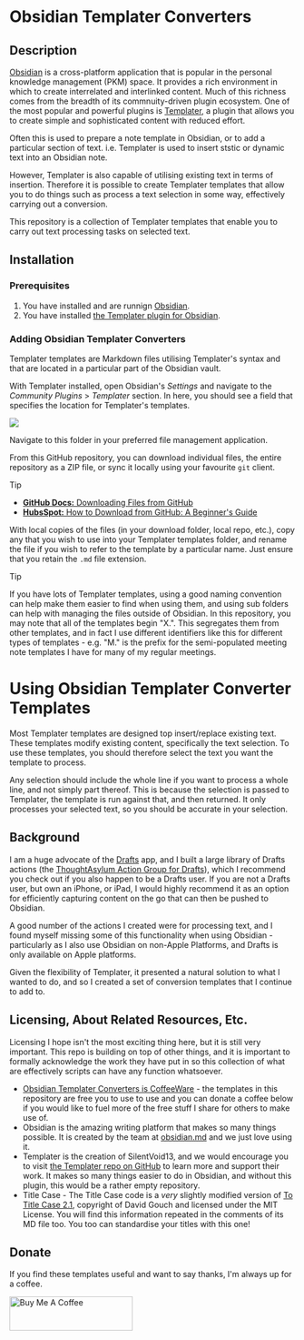 # Obsidian Templater Converters


## Description
[Obsidian](https://obsidian.md) is a cross-platform application that is popular in the personal knowledge management (PKM) space. It provides a rich environment in which to create interrelated and interlinked content. Much of this richness comes from the breadth of its commnuity-driven plugin ecosystem. One of the most popular and powerful plugins is [Templater](https://silentvoid13.github.io/Templater/), a plugin that allows you to create simple and sophisticated content with reduced effort.

Often this is used to prepare a note template in Obsidian, or to add a particular section of text. i.e. Templater is used to insert ststic or dynamic text into an Obsidian note.

However, Templater is also capable of utilising existing text in terms of insertion. Therefore it is possible to create Templater templates that allow you to do things such as process a text selection in some way, effectively carrying out a conversion.

This repository is a collection of Templater templates that enable you to carry out text processing tasks on selected text.


## Installation


### Prerequisites
1. You have installed and are runnign [Obsidian](https://obsidian.md).
2. You have installed [the Templater plugin for Obsidian](obsidian://show-plugin?id=templater-obsidian).


### Adding Obsidian Templater Converters
Templater templates are Markdown files utilising Templater's syntax and that are located in a particular part of the Obsidian vault.

With Templater installed, open Obsidian's *Settings* and navigate to the *Community Plugins* > *Templater* section. In here, you should see a field that specifies the location for Templater's templates.

<img src="https://raw.githubusercontent.com/sylumer/obsidian-templater-converters/main/assets/template_folder_location.png">

Navigate to this folder in your preferred file management application.

From this GitHub repository, you can download individual files, the entire repository as a ZIP file, or sync it locally using your favourite `git` client.

> [!TIP]
> - [**GitHub Docs:** Downloading Files from GitHub](https://blog.hubspot.com/website/download-from-github)
> - [**HubsSpot:** How to Download from GitHub: A Beginner's Guide](https://blog.hubspot.com/website/download-from-github)

With local copies of the files (in your download folder, local repo, etc.), copy any that you wish to use into your Templater templates folder, and rename the file if you wish to refer to the template by a particular name. Just ensure that you retain the `.md` file extension.

> [!TIP]
> If you have lots of Templater templates, using a good naming convention can help make them easier to find when using them, and using sub folders can help with managing the files outside of Obsidian. In this repository, you may note that all of the templates begin "X.". This segregates them from other templates, and in fact I use different identifiers like this for different types of templates - e.g. "M." is the prefix for the semi-populated meeting note templates I have for many of my regular meetings.


# Using Obsidian Templater Converter Templates
Most Templater templates are designed top insert/replace existing text. These templates modify existing content, specifically the text selection. To use these templates, you should therefore select the text you want the template to process.

Any selection should include the whole line if you want to process a whole line, and not simply part thereof. This is because the selection is passed to Templater, the template is run against that, and then returned. It only processes your selected text, so you should be accurate in your selection.


## Background
I am a huge advocate of the [Drafts](https://getdrafts.com) app, and I built a large library of Drafts actions (the [ThoughtAsylum Action Group for Drafts](https://www.thoughtasylum.com/tadpole/#action-group-suite)), which I recommend you check out if you also happen to be a Drafts user. If you are not a Drafts user, but own an iPhone, or iPad, I would highly recommend it as an option for efficiently capturing content on the go that can then be pushed to Obsidian.

A good number of the actions I created were for processing text, and I found myself missing some of this functionality when using Obsidian - particularly as I also use Obsidian on non-Apple Platforms, and Drafts is only available on Apple platforms.

Given the flexibility of Templater, it presented a natural solution to what I wanted to do, and so I created a set of conversion templates that I continue to add to.


## Licensing, About Related Resources, Etc.
Licensing I hope isn't the most exciting thing here, but it is still very important. This repo is building on top of other things, and it is important to formally acknowledge the work they have put in so this collection of what are effectively scripts can have any function whatsoever.

- [Obsidian Templater Converters is CoffeeWare](https://github.com/sylumer/scriptrunner/blob/main/.github/license.md) - the templates in this repository are free you to use to use and you can donate a coffee below if you would like to fuel more of the free stuff I share for others to make use of.
- Obsidian is the amazing writing platform that makes so many things possible. It is created by the team at [obsidian.md](https://obsidian.md/about) and we just love using it.
- Templater is the creation of SilentVoid13, and we would encourage you to visit [the Templater repo on GitHub](https://github.com/SilentVoid13/Templater) to learn more and support their work. It makes so many things easier to do in Obsidian, and without this plugin, this would be a rather empty repository.
- Title Case - The Title Case code is a *very* slightly modified version of [To Title Case 2.1](http://individed.com/code/to-title-case/), copyright of David Gouch and licensed under the MIT License. You will find this information repeated in the comments of its MD file too. You too can standardise your titles with this one!


## Donate
If you find these templates useful and want to say thanks, I'm always up for a coffee.

<a href="https://www.buymeacoffee.com/sylumer" target="_blank"><img src="https://cdn.buymeacoffee.com/buttons/v2/default-yellow.png" alt="Buy Me A Coffee" style="height: 60px !important;width: 217px !important;" ></a>
